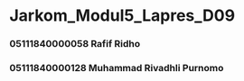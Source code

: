 # Jarkom_Modul5_Lapres_D09

### 05111840000058 Rafif Ridho
### 05111840000128 Muhammad Rivadhli Purnomo

